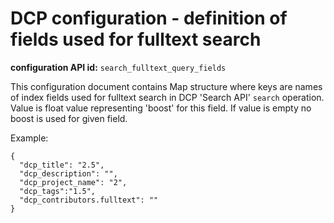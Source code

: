 DCP configuration - definition of fields used for fulltext search
==================================================================

**configuration API id:** `search_fulltext_query_fields`

This configuration document contains Map structure where keys are names of index fields used for fulltext search in DCP 'Search API' `search` operation. 
Value is float value representing 'boost' for this field. If value is empty no boost is used for given field.

Example:

	{
	  "dcp_title": "2.5",
	  "dcp_description": "",
	  "dcp_project_name": "2",
	  "dcp_tags":"1.5",
	  "dcp_contributors.fulltext": ""
	}
